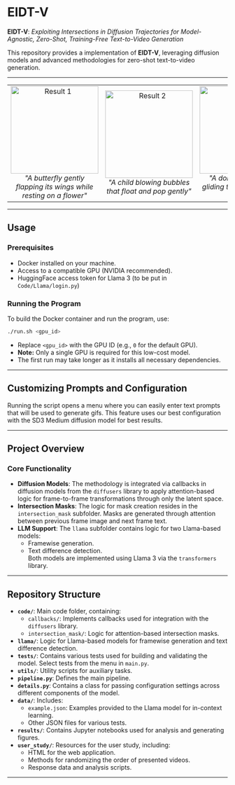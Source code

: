 # EIDT-V

**EIDT-V**: *Exploiting Intersections in Diffusion Trajectories for Model-Agnostic, Zero-Shot, Training-Free Text-to-Video Generation*

This repository provides a implementation of **EIDT-V**, leveraging diffusion models and advanced methodologies for zero-shot text-to-video generation.

---

<div align="center">
<table>
<tr>
  <td align="center"><img src="./static/gifs/teaser/usesdxl/gif1.gif" width="200" alt="Result 1"/><br><em>"A butterfly gently flapping its wings while resting on a flower"</em></td>
  <td align="center"><img src="./static/gifs/teaser/usesdxl/gif2.gif" width="200" alt="Result 2"/><br><em>"A child blowing bubbles that float and pop gently"</em></td>
  <td align="center"><img src="./static/gifs/teaser/usesd3/gif3.gif" width="200" alt="Result 3"/><br><em>"A dolphin gracefully gliding through turquoise wave"</em></td>
  <td align="center"><img src="./static/gifs/teaser/usesd3/gif4.gif" width="200" alt="Result 4"/><br><em>"A unicorn grazing in a meadow under a rainbow"</em></td>
</tr>
</table>
</div>

---

## Usage

### Prerequisites

- Docker installed on your machine.
- Access to a compatible GPU (NVIDIA recommended).
- HuggingFace access token for Llama 3 (to be put in `Code/Llama/login.py`)

### Running the Program

To build the Docker container and run the program, use:

```bash
./run.sh <gpu_id>
```

- Replace `<gpu_id>` with the GPU ID (e.g., `0` for the default GPU).
- **Note:** Only a single GPU is required for this low-cost model.
- The first run may take longer as it installs all necessary dependencies.

---

## Customizing Prompts and Configuration

Running the script opens a menu where you can easily enter text prompts that will be used to generate gifs. This feature uses our best configuration with the SD3 Medium diffusion model for best results.

---

## Project Overview

### Core Functionality

- **Diffusion Models**: The methodology is integrated via callbacks in diffusion models from the `diffusers` library to apply attention-based logic for frame-to-frame transformations through only the latent space.
- **Intersection Masks**: The logic for mask creation resides in the `intersection_mask` subfolder. Masks are generated through attention between previous frame image and next frame text.
- **LLM Support**: The `llama` subfolder contains logic for two Llama-based models:
  - Framewise generation.
  - Text difference detection.  
  Both models are implemented using Llama 3 via the `transformers` library.

---

## Repository Structure

- **`code/`**: Main code folder, containing:
  - `callbacks/`: Implements callbacks used for integration with the `diffusers` library.
  - `intersection_mask/`: Logic for attention-based intersection masks.
- **`llama/`**: Logic for Llama-based models for framewise generation and text difference detection.
- **`tests/`**: Contains various tests used for building and validating the model. Select tests from the menu in `main.py`.
- **`utils/`**: Utility scripts for auxiliary tasks.
- **`pipeline.py`**: Defines the main pipeline.
- **`details.py`**: Contains a class for passing configuration settings across different components of the model.
- **`data/`**: Includes:
  - `example.json`: Examples provided to the Llama model for in-context learning.
  - Other JSON files for various tests.
- **`results/`**: Contains Jupyter notebooks used for analysis and generating figures.
- **`user_study/`**: Resources for the user study, including:
  - HTML for the web application.
  - Methods for randomizing the order of presented videos.
  - Response data and analysis scripts.

---